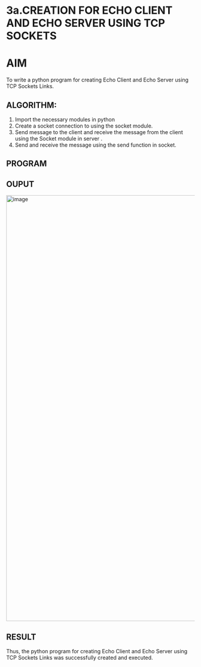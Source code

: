 # 3a.CREATION FOR ECHO CLIENT AND ECHO SERVER USING TCP SOCKETS
# AIM
To write a python program for creating Echo Client and Echo Server using TCP
Sockets Links.
## ALGORITHM:
1. Import the necessary modules in python
2. Create a socket connection to using the socket module.
3. Send message to the client and receive the message from the client using the Socket module in
 server .
4. Send and receive the message using the send function in socket.
## PROGRAM
## OUPUT
<img width="1912" height="1138" alt="image" src="https://github.com/user-attachments/assets/733a8086-7028-4035-96ad-2a5b7d5f82e0" />


## RESULT
Thus, the python program for creating Echo Client and Echo Server using TCP Sockets Links 
was successfully created and executed.
